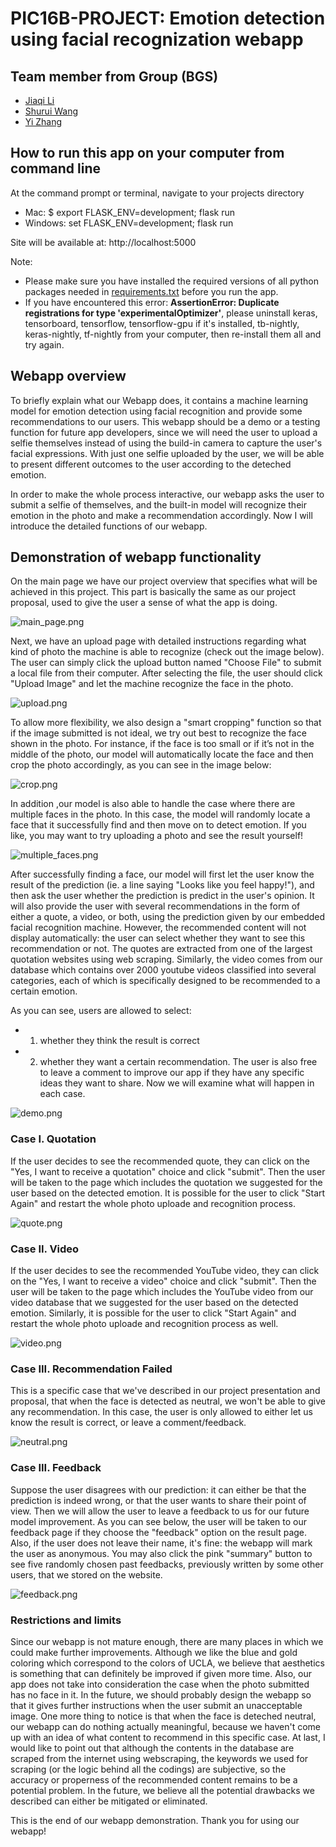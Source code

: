 # PIC16B-PROJECT: Emotion detection using facial recognization webapp

## Team member from Group (BGS)

- [Jiaqi Li](https://github.com/jqlaura)
- [Shurui Wang](https://github.com/JadenWSR)
- [Yi Zhang](https://github.com/leozhang233)

## How to run this app on your computer from command line
 At the command prompt or terminal, navigate to your projects directory
- Mac: $ export FLASK_ENV=development; flask run
- Windows: set FLASK_ENV=development; flask run

Site will be available at: http://localhost:5000

Note:

- Please make sure you have installed the required versions of all python packages needed in [requirements.txt](https://github.com/leozhang233/PIC16B-PROJECT/blob/main/requirements.txt) before you run the app.
- If you have encountered this error: **AssertionError: Duplicate registrations for type 'experimentalOptimizer'**, please uninstall keras, tensorboard, tensorflow, tensorflow-gpu if it's installed, tb-nightly, keras-nightly, tf-nightly from your computer, then re-install them all and try again.


## Webapp overview
To briefly explain what our Webapp does, it contains a machine learning model for emotion detection using facial recognition and provide some recommendations to our users.
This webapp should be a demo or a testing function for future app developers, since we will need the user to upload a selfie themselves instead of using the build-in camera to capture the user's facial expressions. With just one selfie uploaded by the user, we will be able to present different outcomes to the user according to the deteched emotion.

In order to make the whole process interactive, our webapp asks the user to submit a selfie of themselves, and the built-in model will recognize their emotion in the photo and make a recommendation accordingly. Now I will introduce the detailed functions of our webapp.



## Demonstration of webapp functionality
On the main page we have our project overview that specifies what will be achieved in this project. This part is basically the same as our project proposal, used to give the user a sense of what the app is doing.

![main_page.png](/images/main_page.png)

 Next, we have an upload page with detailed instructions regarding what kind of photo the machine is able to recognize (check out the image below). The user can simply click the upload button named "Choose File" to submit a local file from their computer. After selecting the file, the user should click "Upload Image" and let the machine recognize the face in the photo.
 
![upload.png](/images/upload.png)

To allow more flexibility, we also design a "smart cropping" function so that if the image submitted is not ideal, we try out best to recognize the face shown in the photo. For instance, if the face is too small or if it’s not in the middle of the photo, our model will automatically locate the face and then crop the photo accordingly, as you can see in the image below:

![crop.png](/images/crop.png)
  
In addition ,our model is also able to handle the case where there are multiple faces in the photo. In this case, the model will randomly locate a face that it successfully find and then move on to detect emotion. If you like, you may want to try uploading a photo and see the result yourself!

![multiple_faces.png](/images/multiple_faces.png)

After successfully finding a face, our model will first let the user know the result of the prediction (ie. a line saying "Looks like you feel happy!"), and then ask the user whether the prediction is predict in the user's opinion. It will also provide the user with several recommendations in the form of either a quote, a video, or both, using the prediction given by our embedded facial recognition machine. However, the recommended content will not display automatically: the user can select whether they want to see this recommendation or not. The quotes are extracted from one of the largest quotation websites using web scraping. Similarly, the video comes from our database which contains over 2000 youtube videos classified into several categories, each of which is specifically designed to be recommended to a certain emotion. 


As you can see, users are allowed to select:
- 1. whether they think the result is correct
- 2. whether they want a certain recommendation.
The user is also free to leave a comment to improve our app if they have any specific ideas they want to share. Now we will examine what will happen in each case.

![demo.png](/images/demo.png)

### Case I. Quotation 
If the user decides to see the recommended quote, they can click on the "Yes, I want to receive a quotation" choice and click "submit". Then the user will be taken to the page which includes the quotation we suggested for the user based on the detected emotion.
It is possible for the user to click "Start Again" and restart the whole photo uploade and recognition process.

![quote.png](/images/quote.png)

### Case II. Video 
If the user decides to see the recommended YouTube video, they can click on the "Yes, I want to receive a video" choice and click "submit". Then the user will be taken to the page which includes the YouTube video from our video database that we suggested for the user based on the detected emotion.
Similarly, it is possible for the user to click "Start Again" and restart the whole photo uploade and recognition process as well.

![video.png](/images/video.png)

### Case III. Recommendation Failed
This is a specific case that we've described in our project presentation and proposal, that when the face is detected as neutral, we won't be able to give any recommendation. In this case, the user is only allowed to either let us know the result is correct, or leave a comment/feedback.

![neutral.png](/images/neutral.png)

### Case III. Feedback
Suppose the user disagrees with our prediction: it can either be that the prediction is indeed wrong, or that the user wants to share their point of view. Then we will allow the user to leave a feedback to us for our future model improvement. As you can see below, the user will be taken to our feedback page if they choose the "feedback" option on the result page. Also, if the user does not leave their name, it's fine: the webapp will mark the user as anonymous. You may also click the pink "summary" button to see five randomly chosen past feedbacks, previously written by some other users, that we stored on the website.

![feedback.png](/images/feedback.png)

### Restrictions and limits
Since our webapp is not mature enough, there are many places in which we could make further improvements. Although we like the blue and gold coloring which correspond to the colors of UCLA, we believe that aesthetics is something that can definitely be improved if given more time. Also, our app does not take into consideration the case when the photo submitted has no face in it. In the future, we should probably design the webapp so that it gives further instructions when the user submit an unacceptable image. One more thing to notice is that when the face is deteched neutral, our webapp can do nothing actually meaningful, because we haven't come up with an idea of what content to recommend in this specific case. 
At last, I would like to point out that although the contents in the database are scraped from the internet using webscraping, the keywords we used for scraping (or the logic behind all the codings) are subjective, so the accuracy or properness of the recommended content remains to be a potential problem. In the future, we believe all the potential drawbacks we described can either be mitigated or eliminated. 

This is the end of our webapp demonstration. Thank you for using our webapp!
